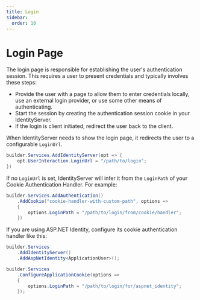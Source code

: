 ```yaml
---
title: Login
sidebar:
  order: 10
---
```



# Login Page

The login page is responsible for establishing the user's authentication session.
This requires a user to present credentials and typically involves these steps:
* Provide the user with a page to allow them to enter credentials locally, use an external login provider, or use some other means of authenticating.
* Start the session by creating the authentication session cookie in your IdentityServer.
* If the login is client initiated, redirect the user back to the client.

When IdentityServer needs to show the login page, it redirects the user to a configurable
`LoginUrl`.
```cs
builder.Services.AddIdentityServer(opt => {
    opt.UserInteraction.LoginUrl = "/path/to/login";
})
```

If no `LoginUrl` is set, IdentityServer will infer it from the `LoginPath` of your Cookie
Authentication Handler. For example:
```cs
builder.Services.AddAuthentication()
    .AddCookie("cookie-handler-with-custom-path", options => 
    {
        options.LoginPath = "/path/to/login/from/cookie/handler";
    })
```

If you are using ASP.NET Identity, configure its cookie authentication handler like this:
```cs
builder.Services
    .AddIdentityServer()
    .AddAspNetIdentity<ApplicationUser>();

builder.Services
    .ConfigureApplicationCookie(options => 
    {
        options.LoginPath = "/path/to/login/for/aspnet_identity";
    });
```
